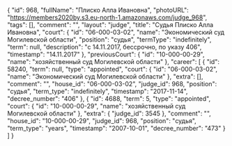 {
    "id": 968,
    "fullName": "Плиско Алла Ивановна",
    "photoURL": "https://members2020by.s3.eu-north-1.amazonaws.com/judge_968",
    "tags": [],
    "comment": "",
    "layout": "judge",
    "title": "Судья Плиско Алла Ивановна",
    "court": {
        "id": "06-000-03-02",
        "name": "Экономический суд Могилевской области",
        "position": "судья",
        "termType": "indefinitely",
        "term": null,
        "description": "c 14.11.2017, бессрочно, по указу 406",
        "timestamp": "14.11.2017"
    },
    "previousCourt": {
        "id": "10-000-00-29",
        "name": "хозяйственный суд Могилевской области"
    },
    "career": [
        {
            "id": 58240,
            "term": null,
            "type": "appointed",
            "court": {
                "id": "06-000-03-02",
                "name": "Экономический суд Могилевской области"
            },
            "extra": [],
            "comment": "",
            "house_id": "06-000-03-02",
            "judge_id": 968,
            "position": "судья",
            "term_type": "indefinitely",
            "timestamp": "2017-11-14",
            "decree_number": "406"
        },
        {
            "id": 4688,
            "term": 5,
            "type": "appointed",
            "court": {
                "id": "10-000-00-29",
                "name": "хозяйственный суд Могилевской области"
            },
            "extra": {
                "judge_id": 3545
            },
            "comment": "",
            "house_id": "10-000-00-29",
            "judge_id": 968,
            "position": "судья",
            "term_type": "years",
            "timestamp": "2007-10-01",
            "decree_number": "473"
        }
    ]
}